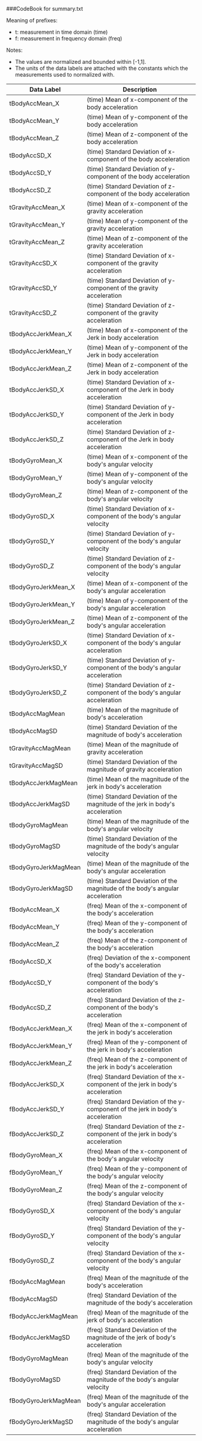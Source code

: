 ###CodeBook for summary.txt

Meaning of prefixes:

- t: measurement in time domain (time)
- f: measurement in frequency domain (freq)

Notes:
- The values are normalized and bounded within [-1,1].
- The units of the data labels are attached with the constants which the measurements used to normalized with.

Data Label | Description
---------- | -----------
tBodyAccMean_X | (time) Mean of x-component of the body acceleration  
tBodyAccMean_Y | (time) Mean of y-component of the body acceleration 
tBodyAccMean_Z | (time) Mean of z-component of the body acceleration 
tBodyAccSD_X   | (time) Standard Deviation of x-component of the body acceleration  
tBodyAccSD_Y   | (time) Standard Deviation of y-component of the body acceleration  
tBodyAccSD_Z   | (time) Standard Deviation of z-component of the body acceleration  
tGravityAccMean_X | (time) Mean of x-component of the gravity acceleration 
tGravityAccMean_Y | (time) Mean of y-component of the gravity acceleration 
tGravityAccMean_Z | (time) Mean of z-component of the gravity acceleration 
tGravityAccSD_X | (time) Standard Deviation of x-component of the gravity acceleration 
tGravityAccSD_Y | (time) Standard Deviation of y-component of the gravity acceleration 
tGravityAccSD_Z | (time) Standard Deviation of z-component of the gravity acceleration 
tBodyAccJerkMean_X | (time) Mean of x-component of the Jerk in body acceleration 
tBodyAccJerkMean_Y | (time) Mean of y-component of the Jerk in body acceleration 
tBodyAccJerkMean_Z | (time) Mean of z-component of the Jerk in body acceleration 
tBodyAccJerkSD_X | (time) Standard Deviation of x-component of the Jerk in body acceleration 
tBodyAccJerkSD_Y | (time) Standard Deviation of y-component of the Jerk in body acceleration 
tBodyAccJerkSD_Z | (time) Standard Deviation of z-component of the Jerk in body acceleration 
tBodyGyroMean_X | (time) Mean of x-component of the body's angular velocity 
tBodyGyroMean_Y | (time) Mean of y-component of the body's angular velocity 
tBodyGyroMean_Z | (time) Mean of z-component of the body's angular velocity 
tBodyGyroSD_X | (time) Standard Deviation of x-component of the body's angular velocity 
tBodyGyroSD_Y | (time) Standard Deviation of y-component of the body's angular velocity 
tBodyGyroSD_Z | (time) Standard Deviation of z-component of the body's angular velocity 
tBodyGyroJerkMean_X | (time) Mean of x-component of the body's angular acceleration 
tBodyGyroJerkMean_Y | (time) Mean of y-component of the body's angular acceleration 
tBodyGyroJerkMean_Z | (time) Mean of z-component of the body's angular acceleration 
tBodyGyroJerkSD_X | (time) Standard Deviation of x-component of the body's angular acceleration 
tBodyGyroJerkSD_Y | (time) Standard Deviation of y-component of the body's angular acceleration 
tBodyGyroJerkSD_Z | (time) Standard Deviation of z-component of the body's angular acceleration 
tBodyAccMagMean | (time) Mean of the magnitude of body's acceleration 
tBodyAccMagSD | (time) Standard Deviation of the magnitude of body's acceleration 
tGravityAccMagMean | (time) Mean of the magnitude of gravity acceleration 
tGravityAccMagSD | (time) Standard Deviation of the magnitude of gravity acceleration 
tBodyAccJerkMagMean | (time) Mean of the magnitude of the jerk in body's acceleration 
tBodyAccJerkMagSD | (time) Standard Deviation of the magnitude of the jerk in body's acceleration 
tBodyGyroMagMean | (time) Mean of the magnitude of the body's angular velocity 
tBodyGyroMagSD | (time) Standard Deviation of the magnitude of the body's angular velocity 
tBodyGyroJerkMagMean | (time) Mean of the magnitude of the body's angular acceleration 
tBodyGyroJerkMagSD | (time) Standard Deviation of the magnitude of the body's angular acceleration 
fBodyAccMean_X | (freq) Mean of the x-component of the body's acceleration 
fBodyAccMean_Y | (freq) Mean of the y-component of the body's acceleration 
fBodyAccMean_Z | (freq) Mean of the z-component of the body's acceleration 
fBodyAccSD_X | (freq)  Deviation of the x-component of the body's acceleration 
fBodyAccSD_Y | (freq) Standard Deviation of the y-component of the body's acceleration 
fBodyAccSD_Z | (freq) Standard Deviation of the z-component of the body's acceleration 
fBodyAccJerkMean_X | (freq) Mean of the x-component of the jerk in body's acceleration 
fBodyAccJerkMean_Y | (freq) Mean of the y-component of the jerk in body's acceleration
fBodyAccJerkMean_Z | (freq) Mean of the z-component of the jerk in body's acceleration
fBodyAccJerkSD_X | (freq) Standard Deviation of the x-component of the jerk in body's acceleration 
fBodyAccJerkSD_Y | (freq) Standard Deviation of the y-component of the jerk in body's acceleration 
fBodyAccJerkSD_Z | (freq) Standard Deviation of the z-component of the jerk in body's acceleration 
fBodyGyroMean_X | (freq) Mean of the x-component of the body's angular velocity
fBodyGyroMean_Y | (freq) Mean of the y-component of the body's angular velocity
fBodyGyroMean_Z | (freq) Mean of the z-component of the body's angular velocity
fBodyGyroSD_X | (freq) Standard Deviation of the x-component of the body's angular velocity 
fBodyGyroSD_Y | (freq) Standard Deviation of the y-component of the body's angular velocity 
fBodyGyroSD_Z | (freq) Standard Deviation of the x-component of the body's angular velocity 
fBodyAccMagMean | (freq) Mean of the magnitude of the body's acceleration 
fBodyAccMagSD | (freq) Standard Deviation of the magnitude of the body's acceleration
fBodyAccJerkMagMean | (freq) Mean of the magnitude of the jerk of body's acceleration
fBodyAccJerkMagSD | (freq) Standard Deviation of the magnitude of the jerk of body's acceleration
fBodyGyroMagMean | (freq) Mean of the magnitude of the body's angular velocity
fBodyGyroMagSD | (freq) Standard Deviation of the magnitude of the body's angular velocity
fBodyGyroJerkMagMean | (freq) Mean of the magnitude of the body's angular acceleration
fBodyGyroJerkMagSD | (freq) Standard Deviation of the magnitude of the body's angular acceleration